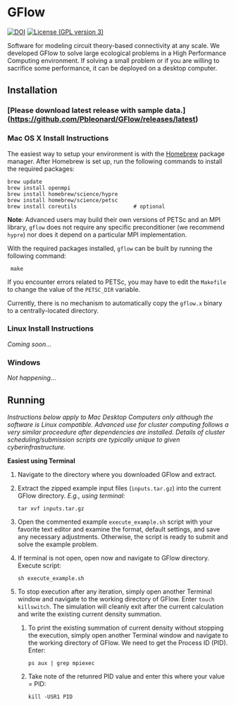 # GFlow
[![DOI](https://zenodo.org/badge/23503/Pbleonard/GFlow.svg)](https://zenodo.org/badge/latestdoi/23503/Pbleonard/GFlow)
[![License (GPL version 3)](https://img.shields.io/badge/license-GNU%20GPL%20version%203-red.svg?style=flat-square)](http://opensource.org/licenses/GPL-3.0)

Software for modeling circuit theory-based connectivity at any scale. We developed GFlow to solve large ecological problems in a High Performance Computing environment. If solving a small problem or if you are willing to sacrifice some performance, it can be deployed on a desktop computer.

## Installation

### [Please download latest release with sample data.] (https://github.com/Pbleonard/GFlow/releases/latest)

### Mac OS X Install Instructions
The easiest way to setup your environment is with the
[Homebrew](http://brew.sh) package manager.
After Homebrew is set up, run the following commands to install
the required packages:

    brew update
    brew install openmpi
    brew install homebrew/science/hypre
    brew install homebrew/science/petsc
    brew install coreutils					# optional

**Note**: Advanced users may build their own versions of PETSc and an MPI library, `gflow` does not require
any specific preconditioner (we recommend `hypre`) nor does it depend on a particular
MPI implementation.

With the required packages installed, `gflow` can be built by running the following command:

     make
     
If you encounter errors related to PETSc, you may have to edit the `Makefile` to change the 
value of the `PETSC_DIR` variable.

Currently, there is no mechanism to automatically copy the `gflow.x` binary to a centrally-located
directory.


### Linux Install Instructions

*Coming soon*...


### Windows

*Not happening*...


## Running 

*Instructions below apply to Mac Desktop Computers only although the software is Linux compatible. Advanced use for cluster computing follows a very similar proceedure after dependencies are installed. Details of cluster scheduling/submission scripts are typically unique to given cyberinfrastructure.*

**Easiest using Terminal** 

1. Navigate to the directory where you downloaded GFlow and extract. 

2. Extract the zipped example input files (`inputs.tar.gz`) into the current GFlow directory. *E.g., using terminal:*
	```
    tar xvf inputs.tar.gz
	```
3. Open the commented example `execute_example.sh` script with your favorite text editor and examine the format, default settings, and save any necessary 
adjustments. Otherwise, the script is ready to submit and solve the example problem.

4. If terminal is not open, open now and navigate to GFlow directory. Execute script:
	```
    sh execute_example.sh
	```
5. To stop execution after any iteration, simply open another Terminal window and navigate to the working directory of GFlow. Enter `touch killswitch`. The simulation will cleanly exit after the current calculation and write the existing current density summation.

	1. To print the existing summation of current density without stopping the execution, simply open another Terminal window and navigate to the working directory of GFlow. We need to get the Process ID (PID). Enter:

		```
		ps aux | grep mpiexec
		``` 

	2. Take note of the retunred PID value and enter this where your value = PID:

		```
		kill -USR1 PID
		```


